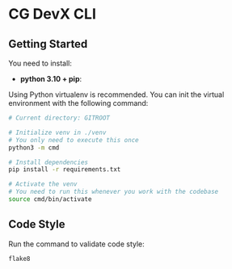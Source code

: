 # CG DevX CLI

## Getting Started

You need to install:
* **python 3.10 + pip**: 

Using Python virtualenv is recommended. You can init the virtual environment with the following command:
```bash
# Current directory: GITROOT

# Initialize venv in ./venv
# You only need to execute this once
python3 -m cmd

# Install dependencies
pip install -r requirements.txt

# Activate the venv
# You need to run this whenever you work with the codebase
source cmd/bin/activate
```

## Code Style
Run the command to validate code style:
```bash
flake8
```